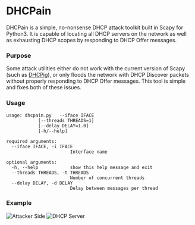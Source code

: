 # DHCPain

DHCPain is a simple, no-nonsense DHCP attack toolkit built in Scapy for Python3. It is capable of locating all DHCP servers on the network as well as exhausting DHCP scopes by responding to DHCP Offer messages.

### Purpose
Some attack utilities either do not work with the current version of Scapy (such as [DHCPig](https://github.com/kamorin/DHCPig)), or only floods the network with DHCP Discover packets without properly responding to DHCP Offer messages. This tool is simple and fixes both of these issues.


### Usage

	usage: dhcpain.py 	--iface IFACE
				[--threads THREADS=1]
				[--delay DELAY=1.0]
				[-h/--help]

	required arguments:
	  --iface IFACE, -i IFACE
	                        Interface name

	optional arguments:
	  -h, --help            show this help message and exit
	  --threads THREADS, -t THREADS
	                        Number of concurrent threads
	  --delay DELAY, -d DELAY
	                        Delay between messages per thread

### Example
![Attacker Side](https://i.imgur.com/f1UxsF8.png)
![DHCP Server](https://i.imgur.com/pv6czkO.png)
